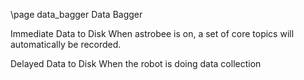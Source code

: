 \page data_bagger Data Bagger

Immediate Data to Disk
When astrobee is on, a set of core topics will automatically be recorded.

Delayed Data to Disk
When the robot is doing data collection 